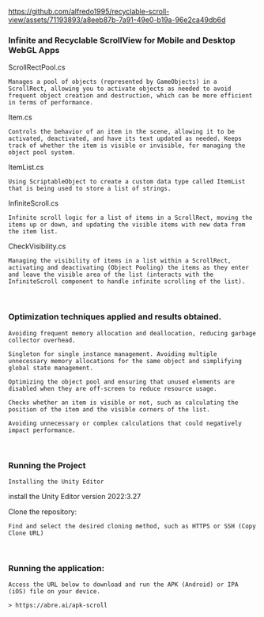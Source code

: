 https://github.com/alfredo1995/recyclable-scroll-view/assets/71193893/a8eeb87b-7a91-49e0-b19a-96e2ca49db6d

<h3> Infinite and Recyclable ScrollView for Mobile and Desktop WebGL Apps </h3>

ScrollRectPool.cs

    Manages a pool of objects (represented by GameObjects) in a ScrollRect, allowing you to activate objects as needed to avoid frequent object creation and destruction, which can be more efficient in terms of performance.
 
Item.cs

    Controls the behavior of an item in the scene, allowing it to be activated, deactivated, and have its text updated as needed. Keeps track of whether the item is visible or invisible, for managing the object pool system.

ItemList.cs

    Using ScriptableObject to create a custom data type called ItemList that is being used to store a list of strings.

InfiniteScroll.cs

    Infinite scroll logic for a list of items in a ScrollRect, moving the items up or down, and updating the visible items with new data from the item list.

CheckVisibility.cs

    Managing the visibility of items in a list within a ScrollRect, activating and deactivating (Object Pooling) the items as they enter and leave the visible area of ​​the list (interacts with the InfiniteScroll component to handle infinite scrolling of the list).

<br>
<h3> Optimization techniques applied and results obtained. </h3>

    Avoiding frequent memory allocation and deallocation, reducing garbage collector overhead.
    
    Singleton for single instance management. Avoiding multiple unnecessary memory allocations for the same object and simplifying global state management.

    Optimizing the object pool and ensuring that unused elements are disabled when they are off-screen to reduce resource usage.

    Checks whether an item is visible or not, such as calculating the position of the item and the visible corners of the list.

    Avoiding unnecessary or complex calculations that could negatively impact performance.

<br>
<h3> Running the Project</h3>

    Installing the Unity Editor

install the Unity Editor version 2022:3.27

Clone the repository:

    Find and select the desired cloning method, such as HTTPS or SSH (Copy Clone URL)

<br>
<h3> Running the application:</h3>

    Access the URL below to download and run the APK (Android) or IPA (iOS) file on your device.
    
    > https://abre.ai/apk-scroll

